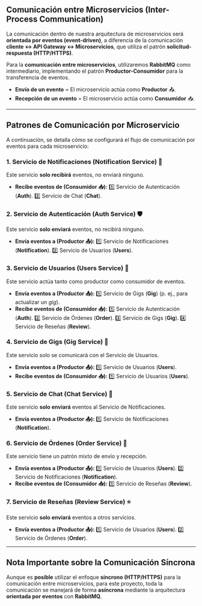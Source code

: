 ## Comunicación entre Microservicios (Inter-Process Communication)

La comunicación dentro de nuestra arquitectura de microservicios será **orientada por eventos (event-driven)**, a diferencia de la comunicación **cliente ↔ API Gateway ↔ Microservicios**, que utiliza el patrón **solicitud-respuesta (HTTP/HTTPS)**.

Para la **comunicación entre microservicios**, utilizaremos **RabbitMQ** como intermediario, implementando el patrón **Productor-Consumidor** para la transferencia de eventos.

* **Envío de un evento** = El microservicio actúa como **Productor** 📤.
* **Recepción de un evento** = El microservicio actúa como **Consumidor** 📥.

---

## Patrones de Comunicación por Microservicio

A continuación, se detalla cómo se configurará el flujo de comunicación por eventos para cada microservicio:

### **1. Servicio de Notificaciones (Notification Service) 🔔**

Este servicio **solo recibirá** eventos, no enviará ninguno.

* **Recibe eventos de (Consumidor 📥):**
    1️⃣ Servicio de Autenticación (**Auth**).
    2️⃣ Servicio de Chat (**Chat**).

### **2. Servicio de Autenticación (Auth Service) 🛡️**

Este servicio **solo enviará** eventos, no recibirá ninguno.

* **Envía eventos a (Productor 📤):**
    1️⃣ Servicio de Notificaciones (**Notification**).
    2️⃣ Servicio de Usuarios (**Users**).

### **3. Servicio de Usuarios (Users Service) 👤**

Este servicio actúa tanto como productor como consumidor de eventos.

* **Envía eventos a (Productor 📤):**
    1️⃣ Servicio de Gigs (**Gig**) (p. ej., para actualizar un *gig*).
* **Recibe eventos de (Consumidor 📥):**
    1️⃣ Servicio de Autenticación (**Auth**).
    2️⃣ Servicio de Órdenes (**Order**).
    3️⃣ Servicio de Gigs (**Gig**).
    4️⃣ Servicio de Reseñas (**Review**).

### **4. Servicio de Gigs (Gig Service) 💼**

Este servicio solo se comunicará con el Servicio de Usuarios.

* **Envía eventos a (Productor 📤):**
    1️⃣ Servicio de Usuarios (**Users**).
* **Recibe eventos de (Consumidor 📥):**
    1️⃣ Servicio de Usuarios (**Users**).

### **5. Servicio de Chat (Chat Service) 💬**

Este servicio **solo enviará** eventos al Servicio de Notificaciones.

* **Envía eventos a (Productor 📤):**
    1️⃣ Servicio de Notificaciones (**Notification**).

### **6. Servicio de Órdenes (Order Service) 🛒**

Este servicio tiene un patrón mixto de envío y recepción.

* **Envía eventos a (Productor 📤):**
    1️⃣ Servicio de Usuarios (**Users**).
    2️⃣ Servicio de Notificaciones (**Notification**).
* **Recibe eventos de (Consumidor 📥):**
    1️⃣ Servicio de Reseñas (**Review**).

### **7. Servicio de Reseñas (Review Service) ⭐**

Este servicio **solo enviará** eventos a otros servicios.

* **Envía eventos a (Productor 📤):**
    1️⃣ Servicio de Usuarios (**Users**).
    2️⃣ Servicio de Órdenes (**Order**).

---

## Nota Importante sobre la Comunicación Síncrona

Aunque es **posible** utilizar el enfoque **síncrono (HTTP/HTTPS)** para la comunicación entre microservicios, para este proyecto, toda la comunicación se manejará de forma **asíncrona** mediante la arquitectura **orientada por eventos** con **RabbitMQ**.